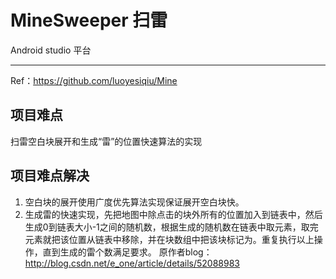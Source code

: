 # MineSweeper 扫雷
Android studio 平台

---------------------------------------------------
Ref：https://github.com/luoyesiqiu/Mine
## 项目难点
扫雷空白块展开和生成“雷”的位置快速算法的实现
## 项目难点解决
1. 空白块的展开使用广度优先算法实现保证展开空白块快。
2. 生成雷的快速实现，先把地图中除点击的块外所有的位置加入到链表中，然后生成0到链表大小-1之间的随机数，根据生成的随机数在链表中取元素，取完元素就把该位置从链表中移除，并在块数组中把该块标记为。重复执行以上操作，直到生成的雷个数满足要求。
原作者blog：http://blog.csdn.net/e_one/article/details/52088983
